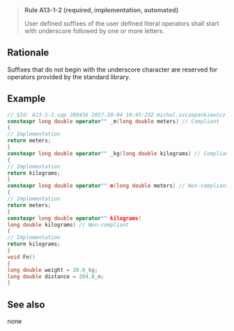 > **Rule A13-1-2 (required, implementation, automated)**
>
> User defined suffixes of the user defined literal operators shall start
> with underscore followed by one or more letters.

## Rationale

Suffixes that do not begin with the underscore character are reserved for operators
provided by the standard library.

## Example

```cpp
// $Id: A13-1-2.cpp 289436 2017-10-04 10:45:23Z michal.szczepankiewicz $
constexpr long double operator"" _m(long double meters) // Compliant
{
// Implementation
return meters;
}
constexpr long double operator"" _kg(long double kilograms) // Compliant
{
// Implementation
return kilograms;
}
constexpr long double operator"" m(long double meters) // Non-compliant
{
// Implementation
return meters;
}
constexpr long double operator"" kilograms(
long double kilograms) // Non-compliant
{
// Implementation
return kilograms;
}
void Fn()
{
long double weight = 20.0_kg;
long double distance = 204.8_m;
}

```

## See also

none
